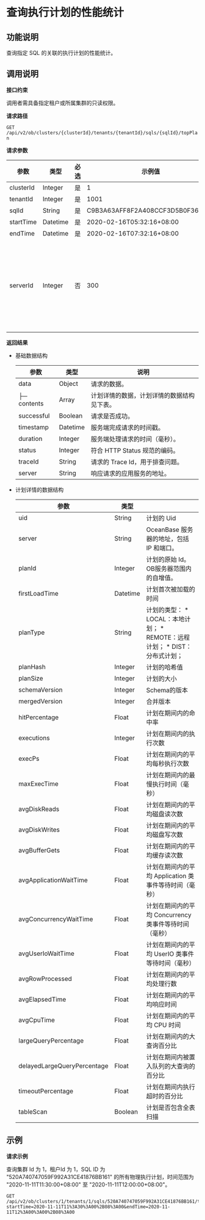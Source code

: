 查询执行计划的性能统计 
================================



**功能说明** 
-----------------------------

查询指定 SQL 的关联的执行计划的性能统计。

**调用说明** 
-----------------------------

**接口约束** 

调用者需具备指定租户或所属集群的只读权限。

**请求路径** 

`GET /api/v2/ob/clusters/{clusterId}/tenants/{tenantId}/sqls/{sqlId}/topPlan`

**请求参数** 


|    参数     |    类型    | 必选 |               示例值                |                       描述                       |
|-----------|----------|----|----------------------------------|------------------------------------------------|
| clusterId | Integer  | 是  | 1                                | 集群的 Id                                         |
| tenantId  | Integer  | 是  | 1001                             | 租户的 Id                                         |
| sqlId     | String   | 是  | C9B3A63AFF8F2A408CCF3D5B0F36682D | SQL的 Id                                        |
| startTime | Datetime | 是  | 2020-02-16T05:32:16+08:00        | 开始时间                                           |
| endTime   | Datetime | 是  | 2020-02-16T07:32:16+08:00        | 结束时间                                           |
| serverId  | Integer  | 否  | 300                              | 查询在指定 OceanBase 服务器上的计划的性能。不指定时，查询 SQL 在所有服务器上的计划的性能。 |



**返回结果** 

* 基础数据结构

  

  |     参数      |    类型    |          说明           |
  |-------------|----------|-----------------------|
  | data        | Object   | 请求的数据。                |
  | ├─ contents | Array    | 计划详情的数据，计划详情的数据结构见下表。 |
  | successful  | Boolean  | 请求是否成功。               |
  | timestamp   | Datetime | 服务端完成请求的时间戳。          |
  | duration    | Integer  | 服务端处理请求的时间（毫秒）。       |
  | status      | Integer  | 符合 HTTP Status 规范的编码。 |
  | traceId     | String   | 请求的 Trace Id，用于排查问题。  |
  | server      | String   | 响应请求的应用服务的地址。         |

  




<!-- -->

* 计划详情的数据结构

  

  |             参数              |    类型    |                                                                                                                                                                                              |
  |-----------------------------|----------|----------------------------------------------------------------------------------------------------------------------------------------------------------------------------------------------|
  | uid                         | String   | 计划的 Uid                                                                                                                                                                                      |
  | server                      | String   | OceanBase 服务器的地址，包括 IP 和端口。                                                                                                                                                                         |
  | planId                      | Integer  | 计划的原始 Id。OB服务器范围内的自增值。                                                                                                                                                                       |
  | firstLoadTime               | Datetime | 计划首次被加载的时间                                                                                                                                                                                   |
  | planType                    | String   | 计划的类型： * LOCAL：本地计划；   * REMOTE：远程计划；   * DIST：分布式计划；    |
  | planHash                    | Integer  | 计划的哈希值                                                                                                                                                                                       |
  | planSize                    | Integer  | 计划的大小                                                                                                                                                                                        |
  | schemaVersion               | Integer  | Schema的版本                                                                                                                                                                                    |
  | mergedVersion               | Integer  | 合并版本                                                                                                                                                                                         |
  | hitPercentage               | Float    | 计划在期间内的命中率                                                                                                                                                                                   |
  | executions                  | Integer  | 计划在期间内的执行次数                                                                                                                                                                                  |
  | execPs                      | Float    | 计划在期间内的平均每秒执行次数                                                                                                                                                                              |
  | maxExecTime                 | Float    | 计划在期间内的最慢执行时间（毫秒）                                                                                                                                                                            |
  | avgDiskReads                | Float    | 计划在期间内的平均磁盘读次数                                                                                                                                                                               |
  | avgDiskWrites               | Float    | 计划在期间内的平均磁盘写次数                                                                                                                                                                               |
  | avgBufferGets               | Float    | 计划在期间内的平均缓存读次数                                                                                                                                                                               |
  | avgApplicationWaitTime      | Float    | 计划在期间内的平均 Application 类事件等待时间（毫秒）                                                                                                                                                            |
  | avgConcurrencyWaitTime      | Float    | 计划在期间内的平均 Concurrency 类事件等待时间（毫秒）                                                                                                                                                            |
  | avgUserIoWaitTime           | Float    | 计划在期间内的平均 UserIO 类事件等待时间（毫秒）                                                                                                                                                                 |
  | avgRowProcessed             | Float    | 计划在期间内的平均处理行数                                                                                                                                                                                |
  | avgElapsedTime              | Float    | 计划在期间内的平均响应时间                                                                                                                                                                                |
  | avgCpuTime                  | Float    | 计划在期间内的平均 CPU 时间                                                                                                                                                                             |
  | largeQueryPercentage        | Float    | 计划在期间内的大查询百分比                                                                                                                                                                                |
  | delayedLargeQueryPercentage | Float    | 计划在期间内被置入队列的大查询的百分比                                                                                                                                                                          |
  | timeoutPercentage           | Float    | 计划在期间内执行超时的百分比                                                                                                                                                                               |
  | tableScan                   | Boolean  | 计划是否包含全表扫描                                                                                                                                                                                   |

  




**示例** 
---------------------------

**请求示例** 

查询集群 Id 为 1，租户Id 为 1，SQL ID 为 "520A740747059F992A31CE41876BB161" 的所有物理执行计划，时间范围为 "2020-11-11T11:30:00+08:00" 至 "2020-11-11T12:00:00+08:00"。

```code
GET /api/v2/ob/clusters/1/tenants/1/sqls/520A740747059F992A31CE41876BB161/topPlan?startTime=2020-11-11T11%3A30%3A00%2B08%3A00&endTime=2020-11-11T12%3A00%3A00%2B08%3A00
```


